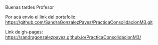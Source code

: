 Buenas tardes Profesor

Por acá envío el link del portafolio:
https://github.com/SandraGonzalezPavez/PracticaConsolidacionM3.git

Link de gh-pages:
https://sandragonzalezpavez.github.io/PracticaConsolidacionM3/
